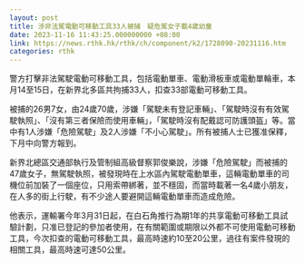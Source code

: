 ```yaml
---
layout: post
title: 涉非法駕電動可移動工具33人被捕　疑危駕女子載4歲幼童　
date: 2023-11-16 11:43:25.000000000 +08:00
link: https://news.rthk.hk/rthk/ch/component/k2/1728090-20231116.htm
categories: rthk
---
```


警方打擊非法駕駛電動可移動工具，包括電動單車、電動滑板車或電動單輪車，本月14至15日，在新界北多區共拘捕33人，扣查33部電動可移動工具。

被捕的26男7女，由24歲70歲，涉嫌「駕駛未有登記車輛」、「駕駛時沒有有效駕駛執照」、「沒有第三者保險而使用車輛」，「駕駛時沒有配戴認可防護頭盔」等。當中有1人涉嫌「危險駕駛」及2人涉嫌「不小心駕駛」。所有被捕人士已獲准保釋，下月中向警方報到。

新界北總區交通部執行及管制組高級督察郭俊樂說，涉嫌「危險駕駛」而被捕的47歲女子，無駕駛執照，被發現時在上水區內駕駛電動單車，這輛電動單車的司機位前加裝了一個座位，只用索帶綁著，並不穩固，而當時載著一名4歲小朋友，在人多的街上行駛，有不少途人要避開這輛電動單車而造成危險。

他表示，運輸署今年3月31日起，在白石角推行為期1年的共享電動可移動工具試驗計劃，只准已登記的參加者使用，在有關範圍或期限以外都不可使用電動可移動工具，今次扣查的電動可移動工具，最高時速約10至20公里，過往有案件發現的相關工具，最高時速可達50公里。
